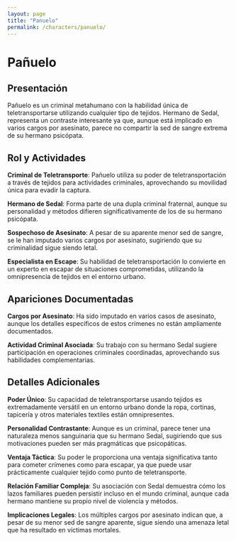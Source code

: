```yaml
---
layout: page
title: "Panuelo"
permalink: /characters/panuelo/
---
```


# Pañuelo

## Presentación

Pañuelo es un criminal metahumano con la habilidad única de teletransportarse utilizando cualquier tipo de tejidos. Hermano de Sedal, representa un contraste interesante ya que, aunque está implicado en varios cargos por asesinato, parece no compartir la sed de sangre extrema de su hermano psicópata.

## Rol y Actividades

**Criminal de Teletransporte**: Pañuelo utiliza su poder de teletransportación a través de tejidos para actividades criminales, aprovechando su movilidad única para evadir la captura.

**Hermano de Sedal**: Forma parte de una dupla criminal fraternal, aunque su personalidad y métodos difieren significativamente de los de su hermano psicópata.

**Sospechoso de Asesinato**: A pesar de su aparente menor sed de sangre, se le han imputado varios cargos por asesinato, sugiriendo que su criminalidad sigue siendo letal.

**Especialista en Escape**: Su habilidad de teletransportación lo convierte en un experto en escapar de situaciones comprometidas, utilizando la omnipresencia de tejidos en el entorno urbano.

## Apariciones Documentadas

**Cargos por Asesinato**: Ha sido imputado en varios casos de asesinato, aunque los detalles específicos de estos crímenes no están ampliamente documentados.

**Actividad Criminal Asociada**: Su trabajo con su hermano Sedal sugiere participación en operaciones criminales coordinadas, aprovechando sus habilidades complementarias.

## Detalles Adicionales

**Poder Único**: Su capacidad de teletransportarse usando tejidos es extremadamente versátil en un entorno urbano donde la ropa, cortinas, tapicería y otros materiales textiles están omnipresentes.

**Personalidad Contrastante**: Aunque es un criminal, parece tener una naturaleza menos sanguinaria que su hermano Sedal, sugiriendo que sus motivaciones pueden ser más pragmáticas que psicopáticas.

**Ventaja Táctica**: Su poder le proporciona una ventaja significativa tanto para cometer crímenes como para escapar, ya que puede usar prácticamente cualquier tejido como punto de teletransporte.

**Relación Familiar Compleja**: Su asociación con Sedal demuestra cómo los lazos familiares pueden persistir incluso en el mundo criminal, aunque cada hermano mantiene su propio nivel de violencia y métodos.

**Implicaciones Legales**: Los múltiples cargos por asesinato indican que, a pesar de su menor sed de sangre aparente, sigue siendo una amenaza letal que ha resultado en víctimas mortales.